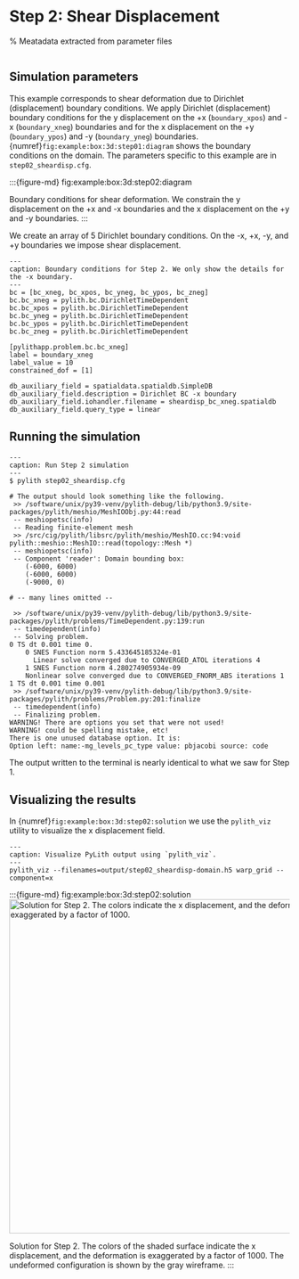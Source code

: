 # Step 2: Shear Displacement

% Meatadata extracted from parameter files
```{include} step02_sheardisp-synopsis.md
```

## Simulation parameters

This example corresponds to shear deformation due to Dirichlet (displacement) boundary conditions.
We apply Dirichlet (displacement) boundary conditions for the y displacement on the +x (`boundary_xpos`) and -x (`boundary_xneg`) boundaries and for the x displacement on the +y (`boundary_ypos`) and -y (`boundary_yneg`) boundaries.
{numref}`fig:example:box:3d:step01:diagram` shows the boundary conditions on the domain.
The parameters specific to this example are in `step02_sheardisp.cfg`.

:::{figure-md} fig:example:box:3d:step02:diagram
<img src="figs/step02-diagram.*" alt="" scale="75%">

Boundary conditions for shear deformation.
We constrain the y displacement on the +x and -x boundaries and the x displacement on the +y and -y boundaries.
:::

We create an array of 5 Dirichlet boundary conditions.
On the -x, +x, -y, and +y boundaries we impose shear displacement.

```{code-block} cfg
---
caption: Boundary conditions for Step 2. We only show the details for the -x boundary.
---
bc = [bc_xneg, bc_xpos, bc_yneg, bc_ypos, bc_zneg]
bc.bc_xneg = pylith.bc.DirichletTimeDependent
bc.bc_xpos = pylith.bc.DirichletTimeDependent
bc.bc_yneg = pylith.bc.DirichletTimeDependent
bc.bc_ypos = pylith.bc.DirichletTimeDependent
bc.bc_zneg = pylith.bc.DirichletTimeDependent

[pylithapp.problem.bc.bc_xneg]
label = boundary_xneg
label_value = 10
constrained_dof = [1]

db_auxiliary_field = spatialdata.spatialdb.SimpleDB
db_auxiliary_field.description = Dirichlet BC -x boundary
db_auxiliary_field.iohandler.filename = sheardisp_bc_xneg.spatialdb
db_auxiliary_field.query_type = linear
```

## Running the simulation

```{code-block} console
---
caption: Run Step 2 simulation
---
$ pylith step02_sheardisp.cfg

# The output should look something like the following.
 >> /software/unix/py39-venv/pylith-debug/lib/python3.9/site-packages/pylith/meshio/MeshIOObj.py:44:read
 -- meshiopetsc(info)
 -- Reading finite-element mesh
 >> /src/cig/pylith/libsrc/pylith/meshio/MeshIO.cc:94:void pylith::meshio::MeshIO::read(topology::Mesh *)
 -- meshiopetsc(info)
 -- Component 'reader': Domain bounding box:
    (-6000, 6000)
    (-6000, 6000)
    (-9000, 0)

# -- many lines omitted --

 >> /software/unix/py39-venv/pylith-debug/lib/python3.9/site-packages/pylith/problems/TimeDependent.py:139:run
 -- timedependent(info)
 -- Solving problem.
0 TS dt 0.001 time 0.
    0 SNES Function norm 5.433645185324e-01
      Linear solve converged due to CONVERGED_ATOL iterations 4
    1 SNES Function norm 4.280274905934e-09
    Nonlinear solve converged due to CONVERGED_FNORM_ABS iterations 1
1 TS dt 0.001 time 0.001
 >> /software/unix/py39-venv/pylith-debug/lib/python3.9/site-packages/pylith/problems/Problem.py:201:finalize
 -- timedependent(info)
 -- Finalizing problem.
WARNING! There are options you set that were not used!
WARNING! could be spelling mistake, etc!
There is one unused database option. It is:
Option left: name:-mg_levels_pc_type value: pbjacobi source: code
```

The output written to the terminal is nearly identical to what we saw for Step 1.

## Visualizing the results

In {numref}`fig:example:box:3d:step02:solution` we use the `pylith_viz` utility to visualize the x displacement field.

```{code-block} console
---
caption: Visualize PyLith output using `pylith_viz`.
---
pylith_viz --filenames=output/step02_sheardisp-domain.h5 warp_grid --component=x
```

:::{figure-md} fig:example:box:3d:step02:solution
<img src="figs/step02-solution.*" alt="Solution for Step 2. The colors indicate the x displacement, and the deformation is exaggerated by a factor of 1000." width="600px"/>

Solution for Step 2.
The colors of the shaded surface indicate the x displacement, and the deformation is exaggerated by a factor of 1000.
The undeformed configuration is shown by the gray wireframe.
:::
